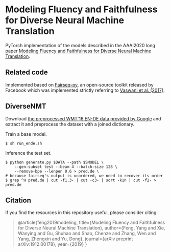 # Modeling Fluency and Faithfulness for Diverse Neural Machine Translation

PyTorch implementation of the models described in the AAAI2020 long paper [Modeling Fluency and Faithfulness for Diverse Neural Machine Translation](https://arxiv.org/pdf/1912.00178.pdf).

## Related code

Implemented based on [Fairseq-py](https://github.com/pytorch/fairseq), an open-source toolkit released by Facebook which was implemented strictly referring to [Vaswani et al. (2017)](https://arxiv.org/pdf/1706.03762.pdf).

## DiverseNMT

Download [the preprocessed WMT'16 EN-DE data provided by Google](https://drive.google.com/uc?export=download&id=0B_bZck-ksdkpM25jRUN2X2UxMm8) and extract it and preprocess the dataset with a joined dictionary.

Train a base model.

```
$ sh run_ende.sh
```

Inference the test set.

```
$ python generate.py $DATA --path $SMODEL \
    --gen-subset test --beam 4 --batch-size 128 \
    --remove-bpe --lenpen 0.6 > pred.de \
# because fairseq's output is unordered, we need to recover its order
$ grep ^H pred.de | cut -f1,3- | cut -c3- | sort -k1n | cut -f2- > pred.de
```

## Citation
If you find the resources in this repository useful, please consider citing:

>@article{feng2019modeling,
>  title={Modeling Fluency and Faithfulness for Diverse Neural Machine Translation},
>  author={Feng, Yang and Xie, Wanying and Gu, Shuhao and Shao, Chenze and Zhang, Wen and Yang, Zhengxin and Yu, Dong},
>  journal={arXiv preprint arXiv:1912.00178},
>  year={2019}
>}
